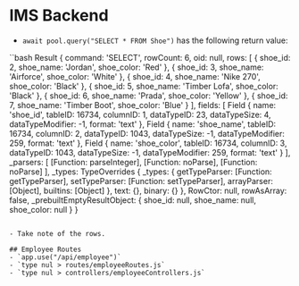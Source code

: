# IMS Backend

- `await pool.query("SELECT * FROM Shoe")` has the following return value:

``bash
Result {
  command: 'SELECT',
  rowCount: 6,
  oid: null,
  rows: [
    { shoe_id: 2, shoe_name: 'Jordan', shoe_color: 'Red' },
    { shoe_id: 3, shoe_name: 'Airforce', shoe_color: 'White' },
    { shoe_id: 4, shoe_name: 'Nike 270', shoe_color: 'Black' },
    { shoe_id: 5, shoe_name: 'Timber Lofa', shoe_color: 'Black' },
    { shoe_id: 6, shoe_name: 'Prada', shoe_color: 'Yellow' },
    { shoe_id: 7, shoe_name: 'Timber Boot', shoe_color: 'Blue' }
  ],
  fields: [
    Field {
      name: 'shoe_id',
      tableID: 16734,
      columnID: 1,
      dataTypeID: 23,
      dataTypeSize: 4,
      dataTypeModifier: -1,
      format: 'text'
    },
    Field {
      name: 'shoe_name',
      tableID: 16734,
      columnID: 2,
      dataTypeID: 1043,
      dataTypeSize: -1,
      dataTypeModifier: 259,
      format: 'text'
    },
    Field {
      name: 'shoe_color',
      tableID: 16734,
      columnID: 3,
      dataTypeID: 1043,
      dataTypeSize: -1,
      dataTypeModifier: 259,
      format: 'text'
    }
  ],
  _parsers: [
    [Function: parseInteger],
    [Function: noParse],
    [Function: noParse]
  ],
  _types: TypeOverrides {
    _types: {
      getTypeParser: [Function: getTypeParser],
      setTypeParser: [Function: setTypeParser],
      arrayParser: [Object],
      builtins: [Object]
    },
    text: {},
    binary: {}
  },
  RowCtor: null,
  rowAsArray: false,
  _prebuiltEmptyResultObject: { shoe_id: null, shoe_name: null, shoe_color: null }
}
```

- Take note of the rows.

## Employee Routes
- `app.use("/api/employee")`
- `type nul > routes/employeeRoutes.js`
- `type nul > controllers/employeeControllers.js`